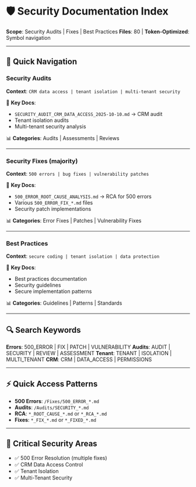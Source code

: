 # 🛡️ Security Documentation Index

**Scope**: Security Audits | Fixes | Best Practices
**Files**: 80 | **Token-Optimized**: Symbol navigation

---

## 📂 Quick Navigation

### Security Audits
**Context**: `CRM data access | tenant isolation | multi-tenant security`

🎯 **Key Docs**:
- `SECURITY_AUDIT_CRM_DATA_ACCESS_2025-10-10.md` → CRM audit
- Tenant isolation audits
- Multi-tenant security analysis

📊 **Categories**: Audits | Assessments | Reviews

---

### Security Fixes (majority)
**Context**: `500 errors | bug fixes | vulnerability patches`

🎯 **Key Docs**:
- `500_ERROR_ROOT_CAUSE_ANALYSIS.md` → RCA for 500 errors
- Various `500_ERROR_FIX_*.md` files
- Security patch implementations

📊 **Categories**: Error Fixes | Patches | Vulnerability Fixes

---

### Best Practices
**Context**: `secure coding | tenant isolation | data protection`

🎯 **Key Docs**:
- Best practices documentation
- Security guidelines
- Secure implementation patterns

📊 **Categories**: Guidelines | Patterns | Standards

---

## 🔍 Search Keywords

**Errors**: 500_ERROR | FIX | PATCH | VULNERABILITY
**Audits**: AUDIT | SECURITY | REVIEW | ASSESSMENT
**Tenant**: TENANT | ISOLATION | MULTI_TENANT
**CRM**: CRM | DATA_ACCESS | PERMISSIONS

---

## ⚡ Quick Access Patterns

- **500 Errors**: `/Fixes/500_ERROR_*.md`
- **Audits**: `/Audits/SECURITY_*.md`
- **RCA**: `*_ROOT_CAUSE_*.md` or `*_RCA_*.md`
- **Fixes**: `*_FIX_*.md` or `*_FIXED_*.md`

---

## 🚨 Critical Security Areas

- ✅ 500 Error Resolution (multiple fixes)
- ✅ CRM Data Access Control
- ✅ Tenant Isolation
- ✅ Multi-Tenant Security
